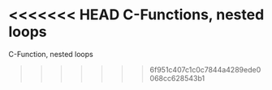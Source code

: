 <<<<<<< HEAD
C-Functions, nested loops
=======
C-Function, nested loops
>>>>>>> 6f951c407c1c0c7844a4289ede0068cc628543b1
